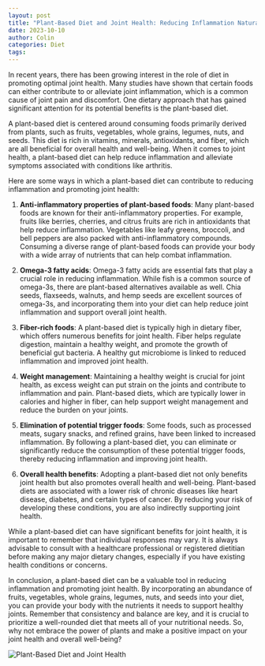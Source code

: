 ```yaml
---
layout: post
title: "Plant-Based Diet and Joint Health: Reducing Inflammation Naturally"
date: 2023-10-10
author: Colin
categories: Diet
tags: 
---
```


In recent years, there has been growing interest in the role of diet in promoting optimal joint health. Many studies have shown that certain foods can either contribute to or alleviate joint inflammation, which is a common cause of joint pain and discomfort. One dietary approach that has gained significant attention for its potential benefits is the plant-based diet.

A plant-based diet is centered around consuming foods primarily derived from plants, such as fruits, vegetables, whole grains, legumes, nuts, and seeds. This diet is rich in vitamins, minerals, antioxidants, and fiber, which are all beneficial for overall health and well-being. When it comes to joint health, a plant-based diet can help reduce inflammation and alleviate symptoms associated with conditions like arthritis.

Here are some ways in which a plant-based diet can contribute to reducing inflammation and promoting joint health:

1. **Anti-inflammatory properties of plant-based foods**: Many plant-based foods are known for their anti-inflammatory properties. For example, fruits like berries, cherries, and citrus fruits are rich in antioxidants that help reduce inflammation. Vegetables like leafy greens, broccoli, and bell peppers are also packed with anti-inflammatory compounds. Consuming a diverse range of plant-based foods can provide your body with a wide array of nutrients that can help combat inflammation.

2. **Omega-3 fatty acids**: Omega-3 fatty acids are essential fats that play a crucial role in reducing inflammation. While fish is a common source of omega-3s, there are plant-based alternatives available as well. Chia seeds, flaxseeds, walnuts, and hemp seeds are excellent sources of omega-3s, and incorporating them into your diet can help reduce joint inflammation and support overall joint health.

3. **Fiber-rich foods**: A plant-based diet is typically high in dietary fiber, which offers numerous benefits for joint health. Fiber helps regulate digestion, maintain a healthy weight, and promote the growth of beneficial gut bacteria. A healthy gut microbiome is linked to reduced inflammation and improved joint health.

4. **Weight management**: Maintaining a healthy weight is crucial for joint health, as excess weight can put strain on the joints and contribute to inflammation and pain. Plant-based diets, which are typically lower in calories and higher in fiber, can help support weight management and reduce the burden on your joints.

5. **Elimination of potential trigger foods**: Some foods, such as processed meats, sugary snacks, and refined grains, have been linked to increased inflammation. By following a plant-based diet, you can eliminate or significantly reduce the consumption of these potential trigger foods, thereby reducing inflammation and improving joint health.

6. **Overall health benefits**: Adopting a plant-based diet not only benefits joint health but also promotes overall health and well-being. Plant-based diets are associated with a lower risk of chronic diseases like heart disease, diabetes, and certain types of cancer. By reducing your risk of developing these conditions, you are also indirectly supporting joint health.

While a plant-based diet can have significant benefits for joint health, it is important to remember that individual responses may vary. It is always advisable to consult with a healthcare professional or registered dietitian before making any major dietary changes, especially if you have existing health conditions or concerns.

In conclusion, a plant-based diet can be a valuable tool in reducing inflammation and promoting joint health. By incorporating an abundance of fruits, vegetables, whole grains, legumes, nuts, and seeds into your diet, you can provide your body with the nutrients it needs to support healthy joints. Remember that consistency and balance are key, and it is crucial to prioritize a well-rounded diet that meets all of your nutritional needs. So, why not embrace the power of plants and make a positive impact on your joint health and overall well-being?

![Plant-Based Diet and Joint Health](https://source.unsplash.com/1600x900/?plant-based,diet,joint-health)